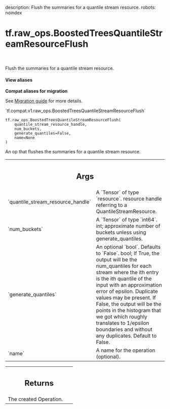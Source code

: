 description: Flush the summaries for a quantile stream resource.
robots: noindex

# tf.raw_ops.BoostedTreesQuantileStreamResourceFlush

<!-- Insert buttons and diff -->

<table class="tfo-notebook-buttons tfo-api nocontent" align="left">

</table>



Flush the summaries for a quantile stream resource.


<section class="expandable">
  <h4 class="showalways">View aliases</h4>
  <p>
<b>Compat aliases for migration</b>
<p>See
<a href="https://www.tensorflow.org/guide/migrate">Migration guide</a> for
more details.</p>
<p>`tf.compat.v1.raw_ops.BoostedTreesQuantileStreamResourceFlush`</p>
</p>
</section>

<pre class="devsite-click-to-copy prettyprint lang-py tfo-signature-link">
<code>tf.raw_ops.BoostedTreesQuantileStreamResourceFlush(
    quantile_stream_resource_handle,
    num_buckets,
    generate_quantiles=False,
    name=None
)
</code></pre>



<!-- Placeholder for "Used in" -->

An op that flushes the summaries for a quantile stream resource.

<!-- Tabular view -->
 <table class="responsive fixed orange">
<colgroup><col width="214px"><col></colgroup>
<tr><th colspan="2"><h2 class="add-link">Args</h2></th></tr>

<tr>
<td>
`quantile_stream_resource_handle`<a id="quantile_stream_resource_handle"></a>
</td>
<td>
A `Tensor` of type `resource`.
resource handle referring to a QuantileStreamResource.
</td>
</tr><tr>
<td>
`num_buckets`<a id="num_buckets"></a>
</td>
<td>
A `Tensor` of type `int64`.
int; approximate number of buckets unless using generate_quantiles.
</td>
</tr><tr>
<td>
`generate_quantiles`<a id="generate_quantiles"></a>
</td>
<td>
An optional `bool`. Defaults to `False`.
bool; If True, the output will be the num_quantiles for each stream where the ith
entry is the ith quantile of the input with an approximation error of epsilon.
Duplicate values may be present.
If False, the output will be the points in the histogram that we got which roughly
translates to 1/epsilon boundaries and without any duplicates.
Default to False.
</td>
</tr><tr>
<td>
`name`<a id="name"></a>
</td>
<td>
A name for the operation (optional).
</td>
</tr>
</table>



<!-- Tabular view -->
 <table class="responsive fixed orange">
<colgroup><col width="214px"><col></colgroup>
<tr><th colspan="2"><h2 class="add-link">Returns</h2></th></tr>
<tr class="alt">
<td colspan="2">
The created Operation.
</td>
</tr>

</table>

